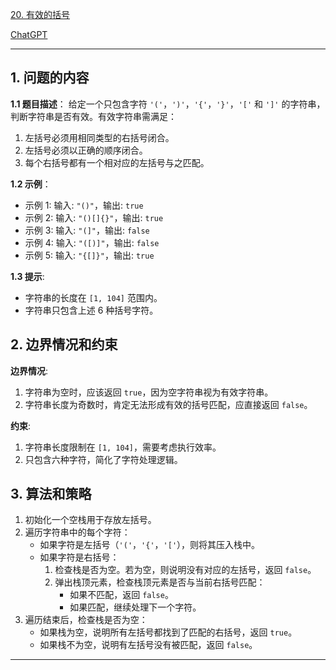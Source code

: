 [20. 有效的括号](https://leetcode.cn/problems/valid-parentheses)

[ChatGPT](https://chat.openai.com/share/3b44f242-83ce-4db4-9e62-7efd270b3a0)

---

## 1. 问题的内容
**1.1 题目描述**：
给定一个只包含字符 `'('`，`')'`，`'{'`，`'}'`，`'['` 和 `']'` 的字符串，判断字符串是否有效。有效字符串需满足：
1. 左括号必须用相同类型的右括号闭合。
2. 左括号必须以正确的顺序闭合。
3. 每个右括号都有一个相对应的左括号与之匹配。

**1.2 示例**：
- 示例 1: 输入: `"()"`，输出: `true`
- 示例 2: 输入: `"()[]{}"`，输出: `true`
- 示例 3: 输入: `"(]"`，输出: `false`
- 示例 4: 输入: `"([)]"`，输出: `false`
- 示例 5: 输入: `"{[]}"`，输出: `true`

**1.3 提示**:
- 字符串的长度在 `[1, 104]` 范围内。
- 字符串只包含上述 6 种括号字符。

## 2. 边界情况和约束
**边界情况**:
1. 字符串为空时，应该返回 `true`，因为空字符串视为有效字符串。
2. 字符串长度为奇数时，肯定无法形成有效的括号匹配，应直接返回 `false`。

**约束**:
1. 字符串长度限制在 `[1, 104]`，需要考虑执行效率。
2. 只包含六种字符，简化了字符处理逻辑。


## 3. 算法和策略
1. 初始化一个空栈用于存放左括号。
2. 遍历字符串中的每个字符：
   - 如果字符是左括号（`'('`，`'{'`，`'['`），则将其压入栈中。
   - 如果字符是右括号：
     1. 检查栈是否为空。若为空，则说明没有对应的左括号，返回 `false`。
     2. 弹出栈顶元素，检查栈顶元素是否与当前右括号匹配：
        - 如果不匹配，返回 `false`。
        - 如果匹配，继续处理下一个字符。
3. 遍历结束后，检查栈是否为空：
   - 如果栈为空，说明所有左括号都找到了匹配的右括号，返回 `true`。
   - 如果栈不为空，说明有左括号没有被匹配，返回 `false`。
---